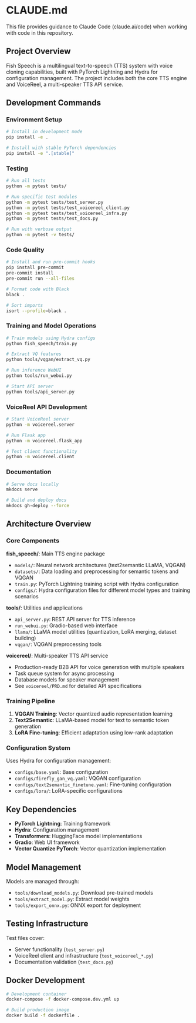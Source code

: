 
# CLAUDE.md

This file provides guidance to Claude Code (claude.ai/code) when working with code in this repository.

## Project Overview

Fish Speech is a multilingual text-to-speech (TTS) system with voice cloning capabilities, built with PyTorch Lightning and Hydra for configuration management. The project includes both the core TTS engine and VoiceReel, a multi-speaker TTS API service.

## Development Commands

### Environment Setup
```bash
# Install in development mode
pip install -e .

# Install with stable PyTorch dependencies
pip install -e ".[stable]"
```

### Testing
```bash
# Run all tests
python -m pytest tests/

# Run specific test modules
python -m pytest tests/test_server.py
python -m pytest tests/test_voicereel_client.py
python -m pytest tests/test_voicereel_infra.py
python -m pytest tests/test_docs.py

# Run with verbose output
python -m pytest -v tests/
```

### Code Quality
```bash
# Install and run pre-commit hooks
pip install pre-commit
pre-commit install
pre-commit run --all-files

# Format code with Black
black .

# Sort imports
isort --profile=black .
```

### Training and Model Operations
```bash
# Train models using Hydra configs
python fish_speech/train.py

# Extract VQ features
python tools/vqgan/extract_vq.py

# Run inference WebUI
python tools/run_webui.py

# Start API server
python tools/api_server.py
```

### VoiceReel API Development
```bash
# Start VoiceReel server
python -m voicereel.server

# Run Flask app
python -m voicereel.flask_app

# Test client functionality
python -m voicereel.client
```

### Documentation
```bash
# Serve docs locally
mkdocs serve

# Build and deploy docs
mkdocs gh-deploy --force
```

## Architecture Overview

### Core Components

**fish_speech/**: Main TTS engine package
- `models/`: Neural network architectures (text2semantic LLaMA, VQGAN)
- `datasets/`: Data loading and preprocessing for semantic tokens and VQGAN
- `train.py`: PyTorch Lightning training script with Hydra configuration
- `configs/`: Hydra configuration files for different model types and training scenarios

**tools/**: Utilities and applications
- `api_server.py`: REST API server for TTS inference
- `run_webui.py`: Gradio-based web interface
- `llama/`: LLaMA model utilities (quantization, LoRA merging, dataset building)
- `vqgan/`: VQGAN preprocessing tools

**voicereel/**: Multi-speaker TTS API service
- Production-ready B2B API for voice generation with multiple speakers
- Task queue system for async processing
- Database models for speaker management
- See `voicereel/PRD.md` for detailed API specifications

### Training Pipeline

1. **VQGAN Training**: Vector quantized audio representation learning
2. **Text2Semantic**: LLaMA-based model for text to semantic token generation
3. **LoRA Fine-tuning**: Efficient adaptation using low-rank adaptation

### Configuration System

Uses Hydra for configuration management:
- `configs/base.yaml`: Base configuration
- `configs/firefly_gan_vq.yaml`: VQGAN configuration
- `configs/text2semantic_finetune.yaml`: Fine-tuning configuration
- `configs/lora/`: LoRA-specific configurations

## Key Dependencies

- **PyTorch Lightning**: Training framework
- **Hydra**: Configuration management
- **Transformers**: HuggingFace model implementations
- **Gradio**: Web UI framework
- **Vector Quantize PyTorch**: Vector quantization implementation

## Model Management

Models are managed through:
- `tools/download_models.py`: Download pre-trained models
- `tools/extract_model.py`: Extract model weights
- `tools/export_onnx.py`: ONNX export for deployment

## Testing Infrastructure

Test files cover:
- Server functionality (`test_server.py`)
- VoiceReel client and infrastructure (`test_voicereel_*.py`)
- Documentation validation (`test_docs.py`)

## Docker Development

```bash
# Development container
docker-compose -f docker-compose.dev.yml up

# Build production image
docker build -f dockerfile .
```

